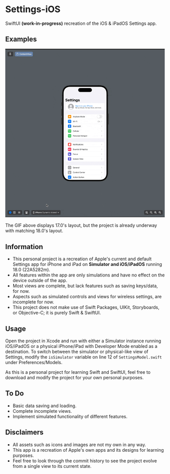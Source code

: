 #  Settings-iOS
SwiftUI **(work-in-progress)** recreation of the iOS & iPadOS Settings app.

## Examples
![A GIF displaying the project's Settings app on different devices including a Dynamic Island iPhone, iPhone SE, and 11-inch iPad Pro.](Assets/Settings.gif)

The GIF above displays 17.0's layout, but the project is already underway with matching 18.0's layout.

## Information
- This personal project is a recreation of Apple's current and default Settings app for iPhone and iPad on **Simulator and iOS/iPadOS** running 18.0 (22A5282m).
- All features within the app are only simulations and have no effect on the device outside of the app.
- Most views are complete, but lack features such as saving keys/data, for now.
- Aspects such as simulated controls and views for wireless settings, are incomplete for now.
- This project does not make use of Swift Packages, UIKit, Storyboards, or Objective-C; it is purely Swift & SwiftUI.

## Usage
Open the project in Xcode and run with either a Simulator instance running iOS/iPadOS or a physical iPhone/iPad with Developer Mode enabled as a destination.
To switch between the simulator or physical-like view of Settings, modify the `isSimulator` variable on line 12 of `SettingsModel.swift` under Preferences/Models.

As this is a personal project for learning Swift and SwiftUI, feel free to download and modify the project for your own personal purposes.

## To Do
- Basic data saving and loading.
- Complete incomplete views.
- Implement simulated functionality of different features.

## Disclaimers
- All assets such as icons and images are not my own in any way.
- This app is a recreation of Apple's own apps and its designs for learning purposes.
- Feel free to look through the commit history to see the project evolve from a single view to its current state.
